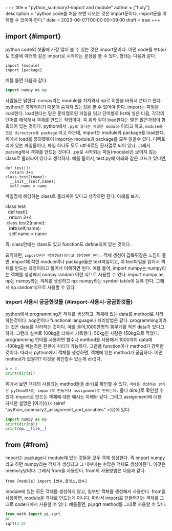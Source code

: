 +++
title = "python_summary1-import and module"
author = ["holy"]
description = "python code를 처음 보면 나오는 것은 import문이다. import문을 이해할 수 있어야 한다."
date = 2023-06-07T00:00:00+09:00
draft = true
+++

## import {#import}

python code의 첫줄에 가장 많이 볼 수 있는 것은 import문이다. 어떤
code를 보더라도 첫줄에 아래와 같은 import로 시작하는 문장을 볼 수 있다.
형태는 다음과 같다.

```text
import [module]
import [package]
```

예를 들면 다음과 같다.

```python
import numpy as np
```

사람들은 말한다. numpy라는 module을 가져와서 np로 이름을 바꿔서 쓴다고
한다. python은 축약적이기 때문에 숨겨져 있는것을 볼 수 있어야
한다. import는 파일을 load한다. load한다는 말은 문자열로된 파일을 읽고
단어별로 list에 넣은 다음, 각각의 단어를 해석해서 객체를 만드는
작업이다. 즉 위와 같이 load한다는 말은 많은과정이 함축되어 있는
것이다. python에서 `.py로 끝나는 파일은 module` 이라고 하고, `module을
모은 directory를 package` 라고 하는데, import는 module과 package를
load한다. 위에서 load를 정의했듯이 import는 module과 package를 모두
읽을수 있다. 디렉토리에 있는 파일들이나, 파일 하나도 모두 utf-8로된
문자열로 되어 있다. 그래서 parsing해서 객체를 만드는 것이다. .py로
시작되는 파일(module)은 보이지 않는 class로 둘러싸여 있다고
생각하자. 예를 들어서, test.py에 아래와 같은 코드가 있다면,

```text
def test():
  return 3+4
class test2(name):
  __init__(self,name):
  self.name = name
```

파일명에 해당하는 class로 둘러싸여 있다고 생각하면 된다. 아래를 보자.

<div class="verse">

class test:<br />
&nbsp;&nbsp;def test():<br />
&nbsp;&nbsp;&nbsp;return 3+4<br />
&nbsp;class test2(name):<br />
&nbsp;&nbsp;&nbsp;__init__(self,name):<br />
&nbsp;&nbsp;&nbsp;self.name = name<br />

</div>

즉, class안에는 class도 있고 function도 define되어 있는 것이다.

<div class="important">

요약하면, `import문은 객체생성!이라고 생각하면 된다.` 객체 생성이
갑툭튀같은 느낌이 들면, import에 적힌 module이나 package들은
text파일이고, 이 text파일을 읽어서 객체를 만드는 과정이라고 풀어서
이해하면 된다. 예를 들어, import numpy는 numpy라는 객체를 생성해서
numpy.random 이런 식으로 사용할 수 있다.  import numpy as np는
numpy라는 객체를 생성하고 np: numpy라는 symbol table에 등록 한다.
그래서 np.random식으로 사용할 수 있다.

</div>


### import 사용시 궁금한것들 {#import-사용시-궁금한것들}

python에서 programming은 객체를 생성하고, 객체에 있는 data를 method로
처리하는것이다. oop언어나 functional language나 처리방법은 같다.
programming이라는 것은 data를 처리하는 것이다. 예를 들어,1000만명의
몸무게를 적은 data가 있다고 하자. 그런데 실수로 100kg을 더해서
기록했다.  50kg인 사람은 150kg으로 적었다. programming 언어를 사용하면
함수나 method를 사용해서 1000개의 data에 -100kg을 빼는것은 한큐에
처리가 가능하다. 그만큼 function이나 method가 강력한 것이다. 따라서
python에서 객체를 생성하면, 객체에 있는 method가 궁금하다. 어떤
method가 있을까? 이것을 확인할수 있는게 dir()다.

```python
a = 3
print(dir(a))
```

위에서 보면 객체의 사용되는 method들을 dir()로 확인할 수 있다. `객체를
생성하는 방식은 python에서는 import로 만들거나 assignment로 만드는데.`
둘다 dirs()로 확인할 수 있다. import로 만드는 객체에 대한 예시는
아래와 같다. 그리고 assignment에 대한 자세한 설명은 [여기]({{< relref "python_summary2_assignment_and_variables" >}})에 있다.

```python
import numpy as np
print(dir(np))
print(np.__file__)
```


## from {#from}

import는 package나 module에 있는 것들을 모두 객체 생성한다. 즉 import
numpy라고 하면 numpy라는 객체가 생성되고 그 내부에는 수많은 객체도
생성이된다. 이것은 memory낭비다. 그래서 from을 사용한다. from의
사용방법은 다음과 같다.

```text
from [module] import [변수,클래스,함수]
```

module에 있는 모든 객체를 생성하지 않고, 일부만 객체를 생성해서
사용한다. from을 사용하면, module을 객체로 만드는게 아니다. 따라서
import로 만들어지는 객체를 그대로 code내에서 사용할 수 있다. 예를들면,
pi,sqrt method를 그대로 사용할 수 있다.

```python
from math import pi,sqrt
pi
sqrt(3.0)
```
